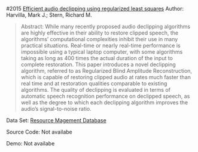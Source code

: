 #2015 [Efficient audio declipping using regularized least squares](http://ieeexplore.ieee.org/document/7177964/)
Author: Harvilla, Mark J.; Stern, Richard M.
>Abstract: While many recently proposed audio declipping algorithms are highly effective in their ability to restore clipped speech, the algorithms’ computational complexities inhibit their use in many practical situations. Real-time or nearly real-time performance is impossible using a typical laptop computer, with some algorithms taking as long as 400 times the actual duration of the input to complete restoration. This paper introduces a novel declipping algorithm, referred to as Regularized Blind Amplitude Reconstruction, which is capable of restoring clipped audio at rates much faster than real time and at restoration qualities comparable to existing algorithms. The quality of declipping is evaluated in terms of automatic speech recognition performance on declipped speech, as well as the degree to which each declipping algorithm improves the audio’s signal-to-noise ratio.

Data Set: [Resource Magement Database](http://www.speech.cs.cmu.edu/databases/rm1/)

Source Code: Not availabe

Demo: Not availabe

